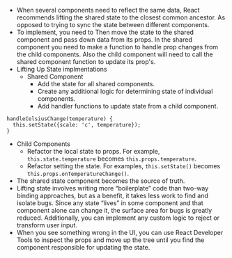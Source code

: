 - When several components need to reflect the same data, React recommends lifting the shared state to the closest common ancestor. As opposed to trying to sync the state between different components.
- To implement, you need to  Then move the state to the shared component and pass down data from its props. In the shared component you need to make a function to handle prop changes from the child components. Also the child component will need to call the shared component function to update its prop's.
- Lifting Up State implmentations
  - Shared Component
    - Add the state for all shared components.
    - Create any additional logic for determining state of individual components.
    - Add handler functions to update state from a child component.

```
handleCelsiusChange(temperature) {
  this.setState({scale: 'c', temperature});
}
```
  
  - Child Components
    - Refactor the local state to props. For example, `this.state.temperature` becomes `this.props.temperature`. 
    - Refactor setting the state. For examples, `this.setState()` becomes `this.props.onTemperatureChange()`.
- The shared state component becomes the source of truth.
- Lifting state involves writing more “boilerplate” code than two-way binding approaches, but as a benefit, it takes less work to find and isolate bugs. Since any state “lives” in some component and that component alone can change it, the surface area for bugs is greatly reduced. Additionally, you can implement any custom logic to reject or transform user input.
- When you see something wrong in the UI, you can use React Developer Tools to inspect the props and move up the tree until you find the component responsible for updating the state.